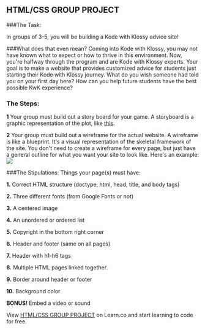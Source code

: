 

## HTML/CSS GROUP PROJECT

###The Task:

In groups of 3-5, you will be building a Kode with Klossy advice site!

###What does that even mean?
Coming into Kode with Klossy, you may not have known what to expect or how to thrive in this environment. Now, you're halfway through the program and are Kode with Klossy experts. Your goal is to make a website that provides customized advice for students just starting their Kode with Klossy journey. What do you wish someone had told you on your first day here? How can you help future students have the best possible KwK experience?  

### The Steps:

**1** Your group must build out a story board for your game. A storyboard is a graphic representation of the plot, like [this](https://www.teachervision.com/creative-writing/activity/3139.html).

**2** Your group must build out a wireframe for the actual website. A wireframe is like a blueprint. It's a visual representation of the skeletal framework of the site. You don't need to create a wireframe for every page, but just have a general outline for what you want your site to look like. Here's an example:
<img src="http://www.kimbieler.com/wp-content/uploads/2012/03/athayde-homepage.jpg">


###The Stipulations:
Things your page(s) must have:

**1.** Correct HTML structure (doctype, html, head, title, and body tags)

**2.** Three different fonts (from Google Fonts or not)

**3.** A centered image

**4.** An unordered or ordered list

**5.** Copyright in the bottom right corner

**6.** Header and footer (same on all pages)

**7.** Header with h1-h6 tags

**8.** Multiple HTML pages linked together. 

**9.** Border around header or footer

**10.** Background color

**BONUS!** Embed a video or sound

<p data-visibility='hidden'>View <a href='https://learn.co/lessons/hs-html-css-group-project' title='HTML/CSS GROUP PROJECT'>HTML/CSS GROUP PROJECT</a> on Learn.co and start learning to code for free.</p>
